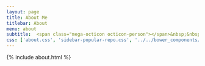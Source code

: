 ```yaml
---
layout: page
title: About Me
titlebar: About
menu: about
subtitle:  <span class="mega-octicon octicon-person"></span>&nbsp;&nbsp; I am a programmer &nbsp;&nbsp;&nbsp;&nbsp;<a href ="https://github.com/ityouknow/ityouknow.github.io/issues/2"><font color="#00FF00">留言</font></a>        
css: ['about.css', 'sidebar-popular-repo.css', '../../bower_components/flag-icon-css/css/flag-icon.min.css']
---
```


{% include about.html %}


